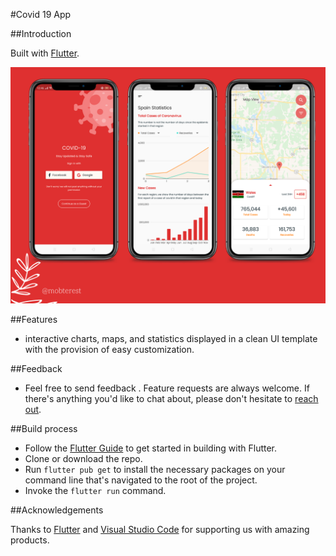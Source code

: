 #Covid 19 App

##Introduction

Built with [Flutter](https://flutter.dev/).

![Banner of the images](showcase.png)

##Features

 - interactive charts, maps, and statistics displayed in a clean UI template with the provision of easy customization.

##Feedback

- Feel free to send feedback . Feature requests are always welcome. If there's anything you'd like to chat about, please don't hesitate to [reach out](https://www.instagram.com/mobterest/).

##Build process

- Follow the [Flutter Guide](https://flutter.dev/docs/get-started/install) to get started in building with Flutter.
- Clone or download the repo.
- Run ``` flutter pub get ``` to install the necessary packages on your command line that's navigated to the root of the project.
- Invoke the ``` flutter run ``` command.

##Acknowledgements

Thanks to [Flutter](https://flutter.dev/) and [Visual Studio Code](https://code.visualstudio.com/) for supporting us with amazing products.